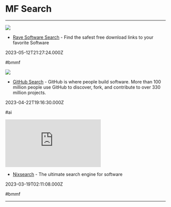 # MF  Search

---

![](https://ravesoftwaresearch.pages.dev/img/ravesearch.png)

- [Rave Software Search](https://ravesoftwaresearch.pages.dev/#gsc.tab=0) - Find the safest free download links to your favorite Software

2023-05-12T21:27:24.000Z

#bmmf

![](https://rdl.ink/render/https%3A%2F%2Fgithub.com%2Fsearch%3Fq%3D%26type%3Drepositories)

- [GitHub Search](https://github.com/search?q=&type=repositories) - GitHub is where people build software. More than 100 million people use GitHub to discover, fork, and contribute to over 330 million projects.

2023-04-22T19:16:30.000Z

#ai

![](https://rdl.ink/render/https%3A%2F%2Fnixsearch.neocities.org)

- [Nixsearch](https://nixsearch.neocities.org) - The ultimate search engine for software

2023-03-19T02:11:08.000Z

#bmmf

---

